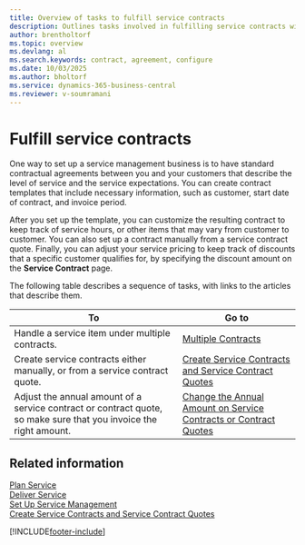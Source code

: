 ```yaml
---
title: Overview of tasks to fulfill service contracts
description: Outlines tasks involved in fulfilling service contracts with your customers like setting up standard contractual agreements with customizable templates and more.
author: brentholtorf
ms.topic: overview
ms.devlang: al
ms.search.keywords: contract, agreement, configure
ms.date: 10/03/2025
ms.author: bholtorf
ms.service: dynamics-365-business-central
ms.reviewer: v-soumramani
---
```


# Fulfill service contracts

One way to set up a service management business is to have standard contractual agreements between you and your customers that describe the level of service and the service expectations. You can create contract templates that include necessary information, such as customer, start date of contract, and invoice period.  
  
After you set up the template, you can customize the resulting contract to keep track of service hours, or other items that may vary from customer to customer. You can also set up a contract manually from a service contract quote. Finally, you can adjust your service pricing to keep track of discounts that a specific customer qualifies for, by specifying the discount amount on the **Service Contract** page.  

The following table describes a sequence of tasks, with links to the articles that describe them.
  
|**To**|**Go to**|  
|------------|-------------|  
|Handle a service item under multiple contracts. | [Multiple Contracts](service-multiple-contracts.md)|  
|Create service contracts either manually, or from a service contract quote.| [Create Service Contracts and Service Contract Quotes](service-how-to-create-service-contracts-and-service-contract-quotes.md)|
|Adjust the annual amount of a service contract or contract quote, so make sure that you invoice the right amount.|[Change the Annual Amount on Service Contracts or Contract Quotes](service-how-to-change-the-annual-amount-on-service-contracts-or-contract-quotes.md)|

## Related information

[Plan Service](service-plan-service.md)  
[Deliver Service](service-deliver-service.md)  
[Set Up Service Management](service-setup-service.md)  
[Create Service Contracts and Service Contract Quotes](service-how-to-create-service-contracts-and-service-contract-quotes.md)  

[!INCLUDE[footer-include](includes/footer-banner.md)]